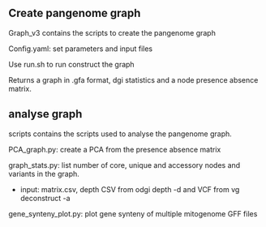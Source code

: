 ## Create pangenome graph
Graph_v3 contains the scripts to create the pangenome graph

Config.yaml: set parameters and input files

Use run.sh to run construct the graph


Returns a graph in .gfa format, dgi statistics and a node presence absence matrix.

## analyse graph
scripts contains the scripts used to analyse the pangenome graph.

PCA_graph.py: create a PCA from the presence absence matrix

graph_stats.py: list number of core, unique and accessory nodes and variants in the graph.
- input: matrix.csv, depth CSV from odgi depth -d and VCF from vg deconstruct -a
    
gene_synteny_plot.py: plot gene synteny of multiple mitogenome GFF files

